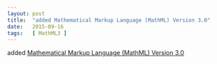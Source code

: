 ```yaml
---
layout: post
title:  "added Mathematical Markup Language (MathML) Version 3.0"
date:   2015-09-16
tags:   [ MathML3 ]
---
```


added [Mathematical Markup Language (MathML) Version 3.0](/spec/MathML3)

